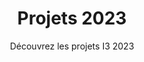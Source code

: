 ---
title: Projets 2023
subtitle: Découvrez les projets I3 2023
layout: project-simplelayout
sort: title
area: Tout
show_sidebar: false
hero_height: is-small
category: Projets I3 2023
---
